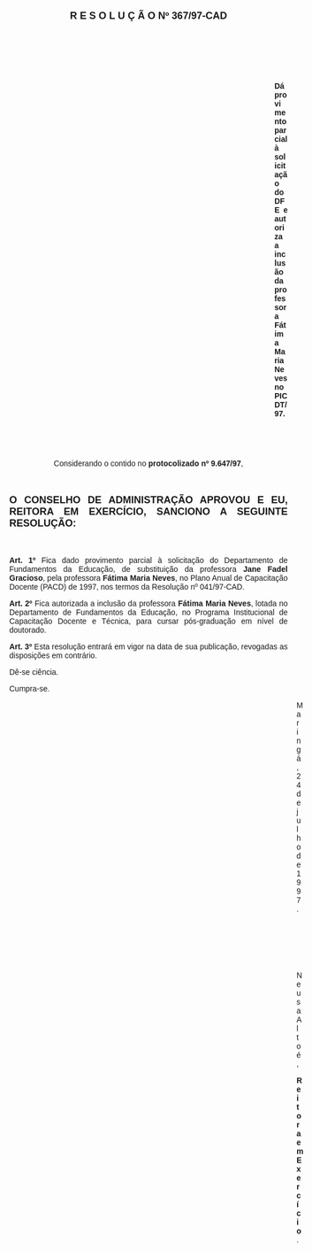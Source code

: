 <BODY>

<B><FONT FACE="Arial" SIZE=4><P ALIGN="CENTER"></P>
<P ALIGN="CENTER">R E S O L U &Ccedil; &Atilde; O   Nº 367/97-CAD</P>
</B></FONT><FONT FACE="Arial">
<P>&nbsp;</P>
<P>&nbsp;</P>
<P>&nbsp;</P><DIR>
<DIR>
<DIR>
<DIR>
<DIR>
<DIR>
<DIR>
<DIR>
<DIR>
<DIR>
<DIR>
<DIR>

<B><P ALIGN="JUSTIFY">D&aacute; provimento parcial &agrave; solicita&ccedil;&atilde;o do DFE e autoriza a inclus&atilde;o da professora F&aacute;tima Maria Neves no PICDT/97.</P>
</B>
<P>&nbsp;</P>
<P>&nbsp;</P></DIR>
</DIR>
</DIR>
</DIR>
</DIR>
</DIR>
</DIR>
</DIR>
</DIR>
</DIR>
</DIR>
</DIR>

<P ALIGN="CENTER">&#9;&#9;Considerando o contido no <B>protocolizado nº 9.647/97</B>,</P>
<B><P ALIGN="JUSTIFY"></P>
</B><P ALIGN="JUSTIFY">&nbsp;</P>
</FONT><B><FONT FACE="Arial" SIZE=4><P ALIGN="JUSTIFY">O CONSELHO DE ADMINISTRA&Ccedil;&Atilde;O APROVOU E EU, REITORA EM EXERC&Iacute;CIO, SANCIONO A SEGUINTE RESOLU&Ccedil;&Atilde;O:</P>
</B></FONT><FONT FACE="Arial"><P ALIGN="JUSTIFY"></P>
<P ALIGN="JUSTIFY">&nbsp;</P>
<P ALIGN="JUSTIFY">&#9;&#9;<B>Art. 1º </B>Fica dado provimento parcial &agrave; solicita&ccedil;&atilde;o do Departamento de Fundamentos da Educa&ccedil;&atilde;o, de substitui&ccedil;&atilde;o da professora <B>Jane Fadel Gracioso</B>, pela professora <B>F&aacute;tima Maria Neves</B>, no Plano Anual de Capacita&ccedil;&atilde;o Docente (PACD) de 1997, nos termos da Resolu&ccedil;&atilde;o nº 041/97-CAD.</P>
<P ALIGN="JUSTIFY">&#9;&#9;<B>Art. 2º</B> Fica autorizada a inclus&atilde;o da professora <B>F&aacute;tima Maria Neves</B>, lotada no Departamento de Fundamentos da Educa&ccedil;&atilde;o, no Programa Institucional de Capacita&ccedil;&atilde;o Docente e T&eacute;cnica, para cursar p&oacute;s-gradua&ccedil;&atilde;o em n&iacute;vel de doutorado.</P>
<P ALIGN="JUSTIFY">&#9;&#9;<B>Art. 3º</B> Esta resolu&ccedil;&atilde;o entrar&aacute; em vigor na data de sua publica&ccedil;&atilde;o, revogadas as disposi&ccedil;&otilde;es em contr&aacute;rio.</P>
<P>&#9;&#9;D&ecirc;-se ci&ecirc;ncia.</P>
<P>&#9;&#9;Cumpra-se.</P>
<DIR>
<DIR>
<DIR>
<DIR>
<DIR>
<DIR>
<DIR>
<DIR>
<DIR>
<DIR>
<DIR>
<DIR>
<DIR>

<P>Maring&aacute;, 24 de julho de 1997.</P>

<P>&nbsp;</P>
<P>&nbsp;</P>
<P>&nbsp;</P>
<P>Neusa Alto&eacute;,</P>
<B><P>Reitora em Exerc&iacute;cio</B>.</P></DIR>
</DIR>
</DIR>
</DIR>
</DIR>
</DIR>
</DIR>
</DIR>
</DIR>
</DIR>
</DIR>
</DIR>
</DIR>
</FONT></BODY>
